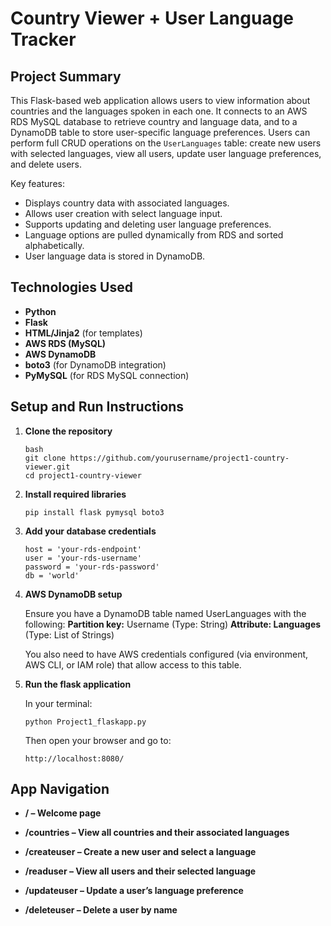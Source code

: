 # Country Viewer + User Language Tracker

## Project Summary

This Flask-based web application allows users to view information about countries and the languages spoken in each one. It connects to an AWS RDS MySQL database to retrieve country and language data, and to a DynamoDB table to store user-specific language preferences. Users can perform full CRUD operations on the `UserLanguages` table: create new users with selected languages, view all users, update user language preferences, and delete users.

Key features:
- Displays country data with associated languages.
- Allows user creation with select language input.
- Supports updating and deleting user language preferences.
- Language options are pulled dynamically from RDS and sorted alphabetically.
- User language data is stored in DynamoDB.

## Technologies Used

- **Python**
- **Flask**
- **HTML/Jinja2** (for templates)
- **AWS RDS (MySQL)**
- **AWS DynamoDB**
- **boto3** (for DynamoDB integration)
- **PyMySQL** (for RDS MySQL connection)

## Setup and Run Instructions

1. **Clone the repository**

   ```
   bash
   git clone https://github.com/yourusername/project1-country-viewer.git
   cd project1-country-viewer

2. **Install required libraries**

    ```
    pip install flask pymysql boto3

3. **Add your database credentials**

    ```
    host = 'your-rds-endpoint'
    user = 'your-rds-username'
    password = 'your-rds-password'
    db = 'world'

4. **AWS DynamoDB setup**

    Ensure you have a DynamoDB table named UserLanguages with the following:
    **Partition key:** Username (Type: String)
    **Attribute: Languages** (Type: List of Strings)

    You also need to have AWS credentials configured (via environment, AWS CLI, or IAM role) that allow access to this table.

5. **Run the flask application**

    In your terminal:

    ```
    python Project1_flaskapp.py
    ```

    Then open your browser and go to:

    ```
    http://localhost:8080/

## App Navigation

- **/ – Welcome page**

- **/countries – View all countries and their associated languages**

- **/createuser – Create a new user and select a language**

- **/readuser – View all users and their selected language**

- **/updateuser – Update a user’s language preference**

- **/deleteuser – Delete a user by name**